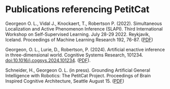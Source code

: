 # Publications referencing PetitCat

Georgeon O. L., Vidal J., Knockaert,  T., Robertson P. (2022).
Simultaneous Localization and Active Phenomenon Inference (SLAPI). 
Third International Workshop on Self-Supervised Learning. 
July 28-29 2022. Reykjavik, Iceland. 
Proceedings of Machine Learning Research 192, 76-87.
([PDF](https://proceedings.mlr.press/v192/georgeon22a.html))


Georgeon, O. L., Lurie, D.,  Robertson, P. (2024). 
Artificial enactive inference in three-dimensional world. Cognitive Systems Research, 101234. 
[doi:10.1016/j.cogsys.2024.101234](https://doi.org/10.1016/j.cogsys.2024.101234).
([PDF](https://hal.science/hal-04587508)).

Schneider, H., Georgeon O. L. (in press). Grounding Artificial General Intelligence with Robotics: The PetitCat Project. 
Proceedings of Brain Inspired Cognitive Architecture, Seattle August 15.
([PDF](assets/PetitCat_AGI24.pdf))
